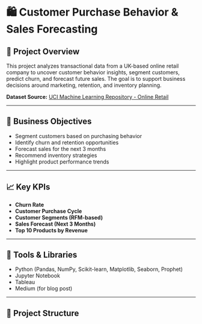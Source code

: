 # 🛍️ Customer Purchase Behavior & Sales Forecasting

## 📌 Project Overview

This project analyzes transactional data from a UK-based online retail company to uncover customer behavior insights, segment customers, predict churn, and forecast future sales. The goal is to support business decisions around marketing, retention, and inventory planning.

**Dataset Source:** [UCI Machine Learning Repository - Online Retail](https://archive.ics.uci.edu/dataset/352/online+retail)

---

## 🎯 Business Objectives

- Segment customers based on purchasing behavior
- Identify churn and retention opportunities
- Forecast sales for the next 3 months
- Recommend inventory strategies
- Highlight product performance trends

---

## 📈 Key KPIs

- **Churn Rate**
- **Customer Purchase Cycle**
- **Customer Segments (RFM-based)**
- **Sales Forecast (Next 3 Months)**
- **Top 10 Products by Revenue**

---

## 🧪 Tools & Libraries

- Python (Pandas, NumPy, Scikit-learn, Matplotlib, Seaborn, Prophet)
- Jupyter Notebook
- Tableau
- Medium (for blog post)

---

## 📁 Project Structure

